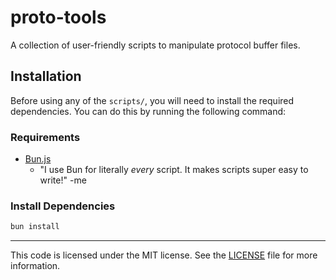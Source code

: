 # proto-tools

A collection of user-friendly scripts to manipulate protocol buffer files.


## Installation

Before using any of the `scripts/`, you will need to install the required dependencies. You can do this by running the following command:

### Requirements

- [Bun.js](https://bun.sh/)
  - "I use Bun for literally _every_ script. It makes scripts super easy to write!" -me

### Install Dependencies

```bash
bun install
```

---

This code is licensed under the MIT license. See the [LICENSE](LICENSE) file for more information.